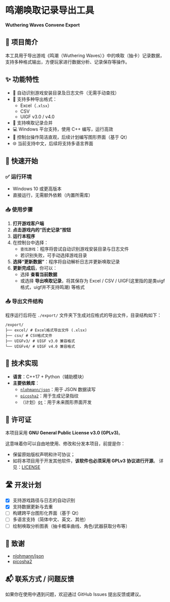 # 鸣潮唤取记录导出工具  
**Wuthering Waves Convene Export**

## 📌 项目简介
本工具用于导出游戏《鸣潮（Wuthering Waves）》中的唤取（抽卡）记录数据，支持多种格式输出，方便玩家进行数据分析、记录保存等操作。

## ✨ 功能特性
- 📂 自动识别游戏安装目录及日志文件（无需手动查找）
- 📝 支持多种导出格式：
  - Excel（`.xlsx`）
  - CSV
  - UIGF v3.0 / v4.0
- 🔄 支持唤取记录合并
- 💻 Windows 平台支持，使用 C++ 编写，运行高效
- 🧾 控制台操作简洁直观，后续计划编写图形界面（基于 Qt）
- 🌐 当前支持中文，后续将支持多语言界面

## 🚀 快速开始

### ✅ 运行环境
- Windows 10 或更高版本
- 直接运行，无需额外依赖（内置所需库）

### 📥 使用步骤
1. **打开游戏客户端**
2. **点击游戏内的“历史记录”按钮**
3. **运行本程序**
4. 在控制台中选择：
   - `查找游戏`：程序将尝试自动识别游戏安装目录与日志文件  
   - 若识别失败，可手动选择游戏目录
5. **选择“更新数据”**：程序将自动解析日志并更新唤取记录
6. **更新完成后**，你可以：
   - 选择 **查看当前数据**
   - 或选择 **导出唤取记录**，将其保存为 Excel / CSV / UIGF(这里指的是类uigf格式，uigf并不支持鸣潮) 等格式

### 📤 导出文件结构
程序运行后将在 `./export/` 文件夹下生成对应格式的导出文件，目录结构如下：
```
/export/
├── excel/ # Excel格式导出文件 (.xlsx)
├── csv/ # CSV格式文件
├── UIGFv3/ # UIGF v3.0 兼容格式
└── UIGFv4/ # UIGF v4.0 兼容格式
```


## 🧩 技术实现
- **语言**：C++17 + Python（辅助模块）
- **主要依赖库**：
  - [`nlohmann/json`](https://github.com/nlohmann/json)：用于 JSON 数据读写
  - [`picosha2`](https://github.com/okdshin/PicoSHA2)：用于生成记录指纹
  - （计划）[`Qt`](https://www.qt.io/)：用于未来图形界面开发

## 📃 许可证
本项目采用 **GNU General Public License v3.0 (GPLv3)**。

这意味着你可以自由地使用、修改和分发本项目，前提是你：
- 保留原始版权声明和许可协议；
- 如将本项目用于开发其他软件，**该软件也必须采用 GPLv3 协议进行开源**。
详见：[LICENSE](./LICENSE)

## 🛣️ 开发计划
- [x] 支持游戏路径与日志的自动识别
- [x] 支持数据更新与去重
- [ ] 构建跨平台图形化界面（基于 Qt）
- [ ] 多语言支持（简体中文、英文、其他）
- [ ] 绘制唤取分析图表（抽卡概率曲线、角色/武器获取分布等）

## 🙌 致谢
- [nlohmann/json](https://github.com/nlohmann/json)
- [picosha2](https://github.com/okdshin/PicoSHA2)

## 📬 联系方式 / 问题反馈
如果你在使用中遇到问题，欢迎通过 GitHub Issues 提出反馈或建议。

